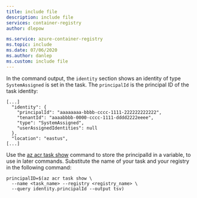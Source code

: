 ```yaml
---
title: include file
description: include file
services: container-registry
author: dlepow

ms.service: azure-container-registry
ms.topic: include
ms.date: 07/06/2020
ms.author: danlep
ms.custom: include file
---
```

In the command output, the `identity` section shows an identity of type `SystemAssigned` is set in the task. The `principalId` is the principal ID of the task identity:

```console
[...]
  "identity": {
    "principalId": "aaaaaaaa-bbbb-cccc-1111-222222222222",
    "tenantId": "aaaabbbb-0000-cccc-1111-dddd2222eeee",
    "type": "SystemAssigned",
    "userAssignedIdentities": null
  },
  "location": "eastus",
[...]
``` 
Use the [az acr task show][az-acr-task-show] command to store the principalId in a variable, to use in later commands. Substitute the name of your task and your registry in the following command:

```azurecli
principalID=$(az acr task show \
  --name <task_name> --registry <registry_name> \
  --query identity.principalId --output tsv)
```

<!-- LINKS - Internal -->
[az-acr-task-show]: /cli/azure/acr/task#az_acr_task_show
